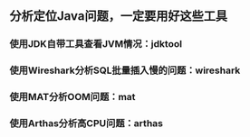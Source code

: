 ## 分析定位Java问题，一定要用好这些工具
### 使用JDK自带工具查看JVM情况：jdktool
### 使用Wireshark分析SQL批量插入慢的问题：wireshark
### 使用MAT分析OOM问题：mat
### 使用Arthas分析高CPU问题：arthas